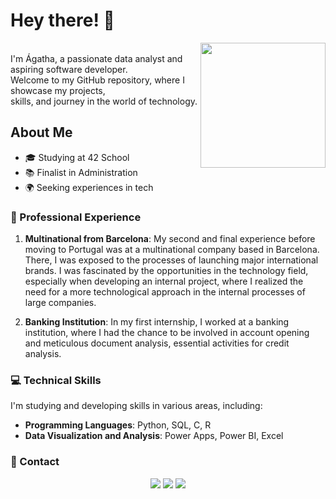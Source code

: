 # Hey there! 👋

<img src="https://github.com/agathabarros/agathabarros/assets/101367759/3674c3a4-addf-4eab-8482-f13213dafc71" width="200" height="200" align="right"> 


<br>
I'm Ágatha, a passionate data analyst and aspiring software developer.<br>
Welcome to my GitHub repository, where I showcase my projects,<br>
skills, and journey in the world of technology. <br>



## About Me

- 🎓 Studying at 42 School
- 📚 Finalist in Administration
- 🌍 Seeking experiences in tech

### 🚀 Professional Experience

1. **Multinational from Barcelona**: My second and final experience before moving to Portugal was at a multinational company based in Barcelona. There, I was exposed to the processes of launching major international brands. I was fascinated by the opportunities in the technology field, especially when developing an internal project, where I realized the need for a more technological approach in the internal processes of large companies.

2. **Banking Institution**: In my first internship, I worked at a banking institution, where I had the chance to be involved in account opening and meticulous document analysis, essential activities for credit analysis.

### 💻 Technical Skills

I'm studying and developing skills in various areas, including:

- **Programming Languages**: Python, SQL, C, R
- **Data Visualization and Analysis**: Power Apps, Power BI, Excel

### 📧 Contact

<p align="center">
  <a href="https://instagram.com/_agatha_barros" target="_blank"><img src="https://img.shields.io/badge/-Instagram-%23E4405F?style=for-the-badge&logo=instagram&logoColor=white" target="_blank"></a>
  <a href = "mailto:agathabarros@gmail.com"><img src="https://img.shields.io/badge/-Gmail-%23333?style=for-the-badge&logo=gmail&logoColor=white" target="_blank"></a>
  <a href="https://www.linkedin.com/in/agathabarros" target="_blank"><img src="https://img.shields.io/badge/-LinkedIn-%230077B5?style=for-the-badge&logo=linkedin&logoColor=white" target="_blank"></a> 
</p>

